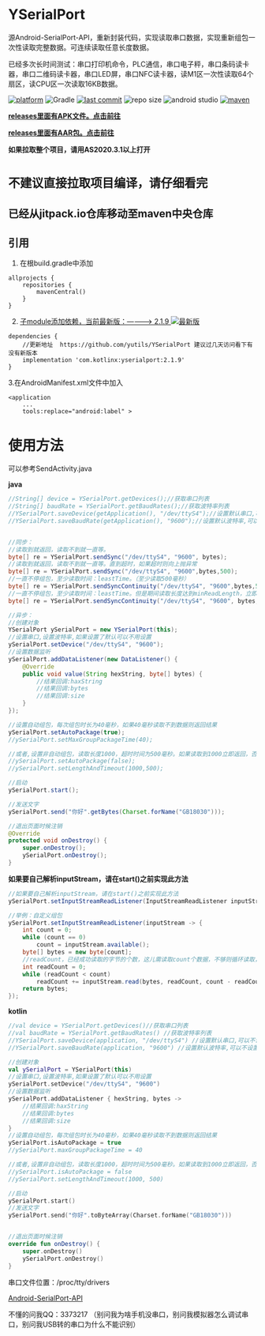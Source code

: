 # YSerialPort

源Android-SerialPort-API，重新封装代码，实现读取串口数据，实现重新组包一次性读取完整数据。可连续读取任意长度数据。

已经多次长时间测试：串口打印机命令，PLC通信，串口电子秤，串口条码读卡器，串口二维码读卡器，串口LED屏，串口NFC读卡器，读M1区一次性读取64个扇区，读CPU区一次读取16KB数据。

[![platform](https://img.shields.io/badge/platform-Android-lightgrey.svg)](https://developer.android.google.cn/studio/index.html)
![Gradle](https://img.shields.io/badge/Gradle-7.1-brightgreen.svg)
[![last commit](https://img.shields.io/github/last-commit/yutils/YSerialPort.svg)](https://github.com/yutils/YSerialPort/commits/master)
![repo size](https://img.shields.io/github/repo-size/yutils/YSerialPort.svg)
![android studio](https://img.shields.io/badge/android%20studio-2020.3.1-green.svg)
[![maven](https://img.shields.io/badge/maven-address-green.svg)](https://search.maven.org/artifact/com.kotlinx/yserialport)

**[releases里面有APK文件。点击前往](https://github.com/yutils/YSerialPort/releases)**

**[releases里面有AAR包。点击前往](https://github.com/yutils/YSerialPort/releases)**


**如果拉取整个项目，请用AS2020.3.1以上打开**

# `不建议直接拉取项目编译，请仔细看完 ` #

## 已经从jitpack.io仓库移动至maven中央仓库

## 引用

1. 在根build.gradle中添加

```
allprojects {
    repositories {
        mavenCentral()
    }
}
```

2. [子module添加依赖，当前最新版：————> 2.1.9 ![最新版](https://img.shields.io/badge/%E6%9C%80%E6%96%B0%E7%89%88-2.1.9-green.svg)](https://search.maven.org/artifact/com.kotlinx/yserialport)

```
dependencies {
    //更新地址  https://github.com/yutils/YSerialPort 建议过几天访问看下有没有新版本
    implementation 'com.kotlinx:yserialport:2.1.9'
}
```

3.在AndroidManifest.xml文件中加入

```
<application
    ...
    tools:replace="android:label" >
```

# 使用方法

可以参考SendActivity.java 

**java**

```java
//String[] device = YSerialPort.getDevices();//获取串口列表
//String[] baudRate = YSerialPort.getBaudRates();//获取波特率列表
//YSerialPort.saveDevice(getApplication(), "/dev/ttyS4");//设置默认串口,可以不设置
//YSerialPort.saveBaudRate(getApplication(), "9600");//设置默认波特率,可以不设置


//同步：
//读取到就返回，读取不到就一直等。
byte[] re = YSerialPort.sendSync("/dev/ttyS4", "9600", bytes);
//读取到就返回，读取不到就一直等。直到超时，如果超时则向上抛异常
byte[] re = YSerialPort.sendSync("/dev/ttyS4", "9600",bytes,500);
//一直不停组包，至少读取时间：leastTime。（至少读取500毫秒）
byte[] re = YSerialPort.sendSyncContinuity("/dev/ttyS4", "9600",bytes,500);
//一直不停组包，至少读取时间：leastTime。但是期间读取长度达到minReadLength，立即返回。（至少读取500毫秒，但是如果读取数据长度大于10，立即返回）
byte[] re = YSerialPort.sendSyncContinuity("/dev/ttyS4", "9600", bytes,500,10);

//异步：
//创建对象
YSerialPort ySerialPort = new YSerialPort(this);
//设置串口,设置波特率,如果设置了默认可以不用设置
ySerialPort.setDevice("/dev/ttyS4", "9600");
//设置数据监听
ySerialPort.addDataListener(new DataListener() {
    @Override
    public void value(String hexString, byte[] bytes) {
        //结果回调:haxString
        //结果回调:bytes
        //结果回调:size
    }
});

//设置自动组包，每次组包时长为40毫秒，如果40毫秒读取不到数据则返回结果
ySerialPort.setAutoPackage(true);
//ySerialPort.setMaxGroupPackageTime(40);

//或者,设置非自动组包，读取长度1000，超时时间为500毫秒。如果读取到1000立即返回，否则直到读取到超时为止
//ySerialPort.setAutoPackage(false);
//ySerialPort.setLengthAndTimeout(1000,500);

//启动
ySerialPort.start();

//发送文字
ySerialPort.send("你好".getBytes(Charset.forName("GB18030")));

//退出页面时候注销
@Override
protected void onDestroy() {
    super.onDestroy();
    ySerialPort.onDestroy();
}

```

**如果要自己解析inputStream，请在start()之前实现此方法**  

```java
//如果要自己解析inputStream，请在start()之前实现此方法
ySerialPort.setInputStreamReadListener(InputStreamReadListener inputStreamReadListener)

//举例：自定义组包
ySerialPort.setInputStreamReadListener(inputStream -> {
    int count = 0;
    while (count == 0)
        count = inputStream.available();
    byte[] bytes = new byte[count];
    //readCount，已经成功读取的字节的个数，这儿需读取count个数据，不够则循环读取，如果采用inputStream.read(bytes);可能读不完
    int readCount = 0;
    while (readCount < count)
        readCount += inputStream.read(bytes, readCount, count - readCount);
    return bytes;
});
```

**kotlin**  
```kotlin
//val device = YSerialPort.getDevices()//获取串口列表
//val baudRate = YSerialPort.getBaudRates() //获取波特率列表
//YSerialPort.saveDevice(application, "/dev/ttyS4") //设置默认串口,可以不设置
//YSerialPort.saveBaudRate(application, "9600") //设置默认波特率,可以不设置

//创建对象
val ySerialPort = YSerialPort(this)
//设置串口,设置波特率,如果设置了默认可以不用设置
ySerialPort.setDevice("/dev/ttyS4", "9600")
//设置数据监听
ySerialPort.addDataListener { hexString, bytes ->
    //结果回调:haxString
    //结果回调:bytes
    //结果回调:size
}
//设置自动组包，每次组包时长为40毫秒，如果40毫秒读取不到数据则返回结果
ySerialPort.isAutoPackage = true
//ySerialPort.maxGroupPackageTime = 40

//或者,设置非自动组包，读取长度1000，超时时间为500毫秒。如果读取到1000立即返回，否则直到读取到超时为止
//ySerialPort.isAutoPackage = false
//ySerialPort.setLengthAndTimeout(1000, 500)

//启动
ySerialPort.start()
//发送文字
ySerialPort.send("你好".toByteArray(Charset.forName("GB18030")))


//退出页面时候注销
override fun onDestroy() {
    super.onDestroy()
    ySerialPort.onDestroy()
}
```

串口文件位置：/proc/tty/drivers

[Android-SerialPort-API](https://github.com/licheedev/Android-SerialPort-API)

不懂的问我QQ：3373217 （别问我为啥手机没串口，别问我模拟器怎么调试串口，别问我USB转的串口为什么不能识别）
